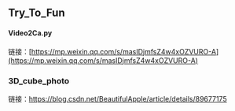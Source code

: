## Try_To_Fun


#### Video2Ca.py 
链接：[https://mp.weixin.qq.com/s/masIDjmfsZ4w4xOZVURO-A](https://mp.weixin.qq.com/s/masIDjmfsZ4w4xOZVURO-A)

### 3D_cube_photo

链接：https://blog.csdn.net/BeautifulApple/article/details/89677175